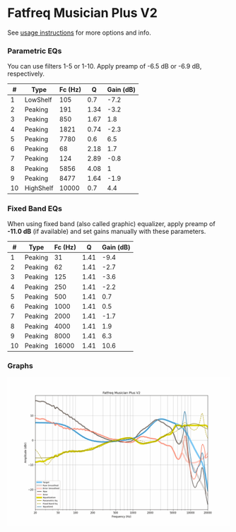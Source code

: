 # Fatfreq Musician Plus V2
See [usage instructions](https://github.com/jaakkopasanen/AutoEq#usage) for more options and info.

### Parametric EQs
You can use filters 1-5 or 1-10. Apply preamp of -6.5 dB or -6.9 dB, respectively.

|   # | Type      |   Fc (Hz) |    Q |   Gain (dB) |
|-----|-----------|-----------|------|-------------|
|   1 | LowShelf  |       105 | 0.7  |        -7.2 |
|   2 | Peaking   |       191 | 1.34 |        -3.2 |
|   3 | Peaking   |       850 | 1.67 |         1.8 |
|   4 | Peaking   |      1821 | 0.74 |        -2.3 |
|   5 | Peaking   |      7780 | 0.6  |         6.5 |
|   6 | Peaking   |        68 | 2.18 |         1.7 |
|   7 | Peaking   |       124 | 2.89 |        -0.8 |
|   8 | Peaking   |      5856 | 4.08 |         1   |
|   9 | Peaking   |      8477 | 1.64 |        -1.9 |
|  10 | HighShelf |     10000 | 0.7  |         4.4 |

### Fixed Band EQs
When using fixed band (also called graphic) equalizer, apply preamp of **-11.0 dB** (if available) and set gains manually with these parameters.

|   # | Type    |   Fc (Hz) |    Q |   Gain (dB) |
|-----|---------|-----------|------|-------------|
|   1 | Peaking |        31 | 1.41 |        -9.4 |
|   2 | Peaking |        62 | 1.41 |        -2.7 |
|   3 | Peaking |       125 | 1.41 |        -3.6 |
|   4 | Peaking |       250 | 1.41 |        -2.2 |
|   5 | Peaking |       500 | 1.41 |         0.7 |
|   6 | Peaking |      1000 | 1.41 |         0.5 |
|   7 | Peaking |      2000 | 1.41 |        -1.7 |
|   8 | Peaking |      4000 | 1.41 |         1.9 |
|   9 | Peaking |      8000 | 1.41 |         6.3 |
|  10 | Peaking |     16000 | 1.41 |        10.6 |

### Graphs
![](./Fatfreq%20Musician%20Plus%20V2.png)
